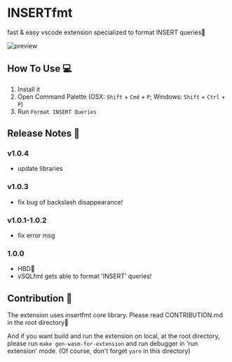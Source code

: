 # INSERTfmt

fast & easy vscode extension specialized to format INSERT queries🥳

![preview](https://raw.githubusercontent.com/canalun/insertfmt/main/images/preview.gif)

## How To Use 💻

1. Install it
2. Open Command Palette (OSX: `Shift` + `Cmd` + `P`; Windows: `Shift` + `Ctrl` +
   `P`)
3. Run `Format INSERT Queries`

## Release Notes 📓

### v1.0.4

- update libraries

### v1.0.3

- fix bug of backslash disappearance!

### v1.0.1-1.0.2

- fix error msg

### 1.0.0

- HBD🎂
- vSQLfmt gets able to format 'INSERT' queries!

## Contribution 🌟

The extension uses insertfmt core library. Please read CONTRIBUTION.md in the
root directory👶

And if you want build and run the extension on local, at the root directory,
please run `make gen-wasm-for-extension` and run debugger in 'run extension'
mode. (Of course, don't forget `yarn` in this directory)
